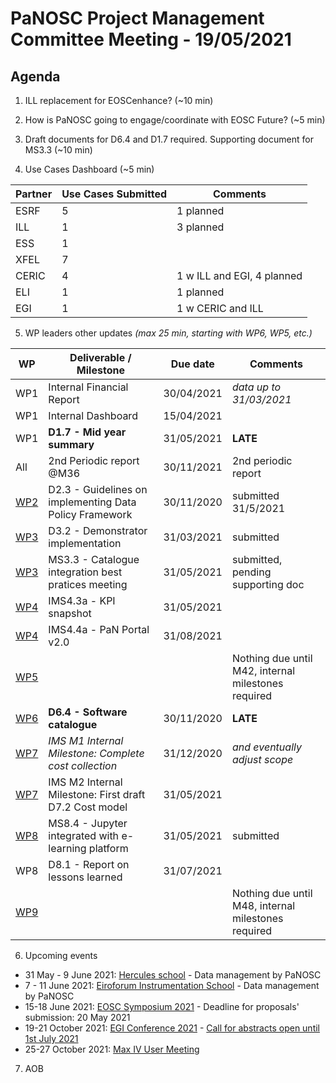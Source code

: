 PaNOSC Project Management Committee Meeting - 19/05/2021 
=========================================================

Agenda
------	

1. ILL replacement for EOSCenhance? (~10 min)

2. How is PaNOSC going to engage/coordinate with EOSC Future? (~5 min)

3. Draft documents for D6.4 and D1.7 required. Supporting document for MS3.3 (~10 min)

4. Use Cases Dashboard (~5 min)

| Partner | Use Cases Submitted | Comments |
| ------- | ------------------- | -------- |
| ESRF  |  5  | 1 planned   |
| ILL   |  1  | 3 planned  | 1 w CERIC and EGI)
| ESS   |  1  |   |
| XFEL  |  7  |   |
| CERIC |  4  | 1 w ILL and EGI, 4 planned |
| ELI   |  1  | 1 planned  |
| EGI   |  1  | 1 w CERIC and ILL | 

5. WP leaders other updates *(max 25 min, starting with WP6, WP5, etc.)*

| WP | Deliverable / Milestone | Due date | Comments |
| -- | --------- | -------- | -------- |
| WP1 | Internal Financial Report | 30/04/2021| *data up to 31/03/2021* |
| WP1 | Internal Dashboard | 15/04/2021|  |
| WP1 | **D1.7 - Mid year summary** | 31/05/2021| **LATE** |
| All | 2nd Periodic report @M36 | 30/11/2021 | 2nd periodic report |
| [WP2](https://github.com/panosc-eu/panosc/wiki/Work-Packages-dashboards#wp2--data-policy--stewardship) | D2.3 - Guidelines on implementing Data Policy Framework | 30/11/2020 | submitted 31/5/2021 |
| [WP3](https://github.com/panosc-eu/panosc/wiki/Work-Packages-dashboards#wp3--data-catalog-services) | D3.2 - Demonstrator implementation | 31/03/2021 | submitted |
| [WP3](https://github.com/panosc-eu/panosc/wiki/Work-Packages-dashboards#wp3--data-catalog-services)  | MS3.3 - Catalogue integration best pratices meeting | 31/05/2021 | submitted, pending supporting doc |
| [WP4](https://github.com/panosc-eu/panosc/wiki/Work-Packages-dashboards#wp4--data-analysis-services) | IMS4.3a - KPI snapshot | 31/05/2021 | |
| [WP4](https://github.com/panosc-eu/panosc/wiki/Work-Packages-dashboards#wp4--data-analysis-services) | IMS4.4a - PaN Portal v2.0 | 31/08/2021 | |
| [WP5](https://github.com/panosc-eu/panosc/wiki/Work-Packages-dashboards#wp5--virtual-neutron-and-x-ray-laboratory-vinyl) | | | Nothing due until M42, internal milestones required |
| [WP6](https://github.com/panosc-eu/panosc/wiki/Work-Packages-dashboards#wp6--eosc-integration) | **D6.4 - Software catalogue** | 30/11/2020 | **LATE** |
| [WP7](https://github.com/panosc-eu/panosc/wiki/Work-Packages-dashboards#wp7--sustainability) | *IMS M1 Internal Milestone: Complete cost collection* | 31/12/2020 | *and eventually adjust scope* |
| [WP7](https://github.com/panosc-eu/panosc/wiki/Work-Packages-dashboards#wp7--sustainability)  | IMS M2 Internal Milestone: First draft D7.2 Cost model |31/05/2021 |  |
| [WP8](https://github.com/panosc-eu/panosc/wiki/Work-Packages-dashboards#wp8--staff-and-user-training) | MS8.4 - Jupyter integrated with e-learning platform | 31/05/2021 | submitted  |
| WP8 | D8.1 - Report on lessons learned | 31/07/2021 |  |
| [WP9](https://github.com/panosc-eu/panosc/wiki/Work-Packages-dashboards#wp9--outreachcommunication-and-disseminationimpact) | | | Nothing due until M48, internal milestones required |

6. Upcoming events

* 31 May - 9 June 2021: [Hercules school](https://www.accelerate2020.eu/description-the-hercules-specialized-course-hsc-is-an-extensive-training-that-is-being-organized-since-2006-taking-place-after-the-main-hercules-school-and-combining-both-theoretical-and-practical/) - Data management by PaNOSC
* 7 - 11 June 2021: [Eiroforum Instrumentation School](https://workshops.ill.fr/event/279/timetable/) - Data management by PaNOSC 
* 15-18 June 2021: [EOSC Symposium 2021](https://www.eoscsecretariat.eu/events/eosc-symposium-2021) - Deadline for proposals' submission: 20 May 2021
* 19-21 October 2021: [EGI Conference 2021](https://www.egi.eu/egi-conference/2021-beyond-the-horizon/) - [Call for abstracts open until 1st July 2021](https://www.egi.eu/egi-conference/2021-beyond-the-horizon/call-for-abstracts/)
* 25-27 October 2021: [Max IV User Meeting](https://www.maxiv.lu.se/users/user-meetings/) 
 
7. AOB




